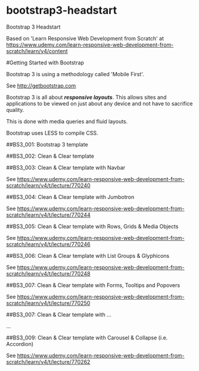 # bootstrap3-headstart
Bootstrap 3 Headstart

Based on 'Learn Responsive Web Development from Scratch' at https://www.udemy.com/learn-responsive-web-development-from-scratch/learn/v4/content

#Getting Started with Bootstrap

Bootstrap 3 is using a methodology called 'Mobile First'.

See http://getbootstrap.com

Bootstrap 3 is all about ***responsive layouts***. This allows sites and applications to be viewed on just about any device and not have to sacrifice quality.

This is done with media queries and fluid layouts.

Bootstrap uses LESS to compile CSS.

##BS3_001: Bootstrap 3 template

##BS3_002: Clean & Clear template

##BS3_003: Clean & Clear template with Navbar

See https://www.udemy.com/learn-responsive-web-development-from-scratch/learn/v4/t/lecture/770240

##BS3_004: Clean & Clear template with Jumbotron

See https://www.udemy.com/learn-responsive-web-development-from-scratch/learn/v4/t/lecture/770244

##BS3_005: Clean & Clear template with Rows, Grids & Media Objects

See https://www.udemy.com/learn-responsive-web-development-from-scratch/learn/v4/t/lecture/770246

##BS3_006: Clean & Clear template with List Groups & Glyphicons

See https://www.udemy.com/learn-responsive-web-development-from-scratch/learn/v4/t/lecture/770248

##BS3_007: Clean & Clear template with Forms, Tooltips and Popovers

See https://www.udemy.com/learn-responsive-web-development-from-scratch/learn/v4/t/lecture/770250

##BS3_007: Clean & Clear template with ...

...

##BS3_009: Clean & Clear template with Carousel & Collapse (i.e. Accordion)

See https://www.udemy.com/learn-responsive-web-development-from-scratch/learn/v4/t/lecture/770262












